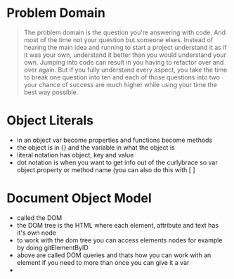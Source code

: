 # Problem Domain
> The problem domain is the question you're answering with code. And most of the time not your question but someone elses. Instead of hearing the main idea and running to start a project understand it as if it was your own, understand it better than you would understand your own. Jumping into code can result in you having to refactor over and over again. But if you fully understand every aspect, you take the time to break one question into ten and each of those questions into two your chance of success are much higher while using your time the best way possible.

# Object Literals

- in an object var become properties and functions become methods 
- the object is in {} and the variable in what the object is
- literal notation has object, key and value
- dot notation is when you want to get info out of the curlybrace so var object.property or method name (you can also do this with [ ]

# Document Object Model

- called the DOM
- the DOM tree is the HTML where each element, attribute and text has it's own node
- to work with the dom tree you can access elements nodes for example by doing gitElementByID
- above are called DOM queries and thats how you can work with an element if you need to more than once you can give it a var
-
